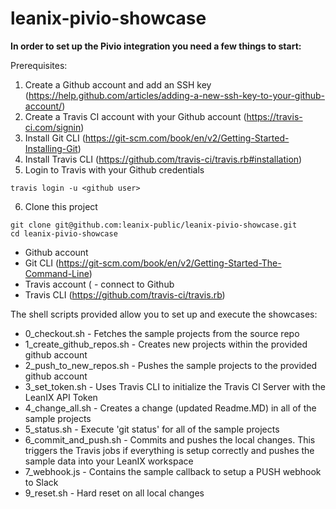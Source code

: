 # leanix-pivio-showcase

**In order to set up the Pivio integration you need a few things to start:**

Prerequisites:

1. Create a Github account and add an SSH key (https://help.github.com/articles/adding-a-new-ssh-key-to-your-github-account/)
2. Create a Travis CI account with your Github account (https://travis-ci.com/signin)
3. Install Git CLI (https://git-scm.com/book/en/v2/Getting-Started-Installing-Git)
4. Install Travis CLI (https://github.com/travis-ci/travis.rb#installation)
5. Login to Travis with your Github credentials
```
travis login -u <github user>
```

6. Clone this project
```
git clone git@github.com:leanix-public/leanix-pivio-showcase.git
cd leanix-pivio-showcase
```


* Github account
* Git CLI (https://git-scm.com/book/en/v2/Getting-Started-The-Command-Line)
* Travis account ( - connect to Github
* Travis CLI (https://github.com/travis-ci/travis.rb)

The shell scripts provided allow you to set up and execute the showcases:
- 0_checkout.sh - Fetches the sample projects from the source repo
- 1_create_github_repos.sh - Creates new projects within the provided github account
- 2_push_to_new_repos.sh - Pushes the sample projects to the provided github account
- 3_set_token.sh - Uses Travis CLI to initialize the Travis CI Server with the LeanIX API Token
- 4_change_all.sh - Creates a change (updated Readme.MD) in all of the sample projects
- 5_status.sh - Execute 'git status' for all of the sample projects
- 6_commit_and_push.sh - Commits and pushes the local changes. This triggers the Travis jobs if everything is setup correctly and pushes the sample data into your LeanIX workspace
- 7_webhook.js - Contains the sample callback to setup a PUSH webhook to Slack
- 9_reset.sh - Hard reset on all local changes


      
  
